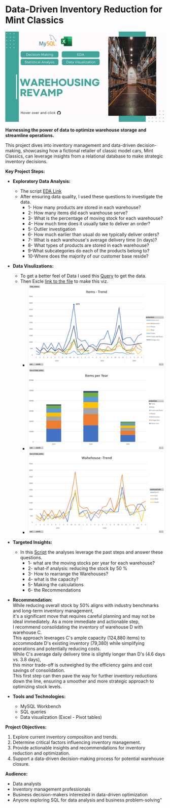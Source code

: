# Data-Driven Inventory Reduction for Mint Classics
![alt text](https://github.com/elsayedg/Data-Driven-Inventory-Reduction-for-Mint-Classics/blob/main/img/Warehousing%20Revamp.png)

**Harnessing the power of data to optimize warehouse storage and streamline operations.**

This project dives into inventory management and data-driven decision-making, showcasing how a fictional retailer of classic model cars, Mint Classics, can leverage insights from a relational database to make strategic inventory decisions.

**Key Project Steps:**

- **Exploratory Data Analysis:** 
  - The script [EDA Link](https://github.com/elsayedg/Data-Driven-Inventory-Reduction-for-Mint-Classics/blob/main/EDA_Script.sql)
  - After ensuring data quality, I used these questions to investigate the data.
    - 1- How many products are stored in each warehouse?
    - 2- How many items did each warehouse serve?
    - 3- What is the percentage of moving stock for each warehouse?
    - 4- How much time does it usually take to deliver an order?
    - 5- Outlier investigation
    - 6- How much earlier than usual do we typically deliver orders?
    - 7- What is each warehouse's average delivery time (in days)?
    - 8- What types of products are stored in each warehouse?
    - 9-What subcategories do each of the products belong to?
    - 10-Where does the majority of our customer base reside?

- **Data Visulizations:**
  - To get a better feel of Data I used this [Query](https://github.com/elsayedg/Data-Driven-Inventory-Reduction-for-Mint-Classics/blob/main/Trend%20Data%20Script.sql) to get the data.
  - Then Excle [link to the file](https://github.com/elsayedg/Data-Driven-Inventory-Reduction-for-Mint-Classics/blob/main/Source/Trend.xlsx) to make this viz.
    - ![alt text](https://github.com/elsayedg/Data-Driven-Inventory-Reduction-for-Mint-Classics/blob/main/img/1-%20items_trend.png)
    - ![alt text](https://github.com/elsayedg/Data-Driven-Inventory-Reduction-for-Mint-Classics/blob/main/img/2-%20Items_per_year.png)
    - ![alt text](https://github.com/elsayedg/Data-Driven-Inventory-Reduction-for-Mint-Classics/blob/main/img/3-%20Warehouse_trend.png)

- **Targeted Insights:**
  - In this [Script](https://github.com/elsayedg/Data-Driven-Inventory-Reduction-for-Mint-Classics/blob/main/Analysis_Script.sql) the analyses leverage the past steps and answer these questions.
    - 1- what are the moving stocks per year for each warehouse?
    - 2- what-if analysis: reducing the stock by 50 %
    - 3- How to rearrange the Warehouses?
    - 4- what is the capacity?
    - 5- Making the calculations
    - 6- the Recommendations 

- **Recommendation:** <br>
    While reducing overall stock by 50% aligns with industry benchmarks and long-term inventory management, <br>
    it's a significant move that requires careful planning and may not be ideal immediately. 
    As a more immediate and actionable step,<br> I recommend consolidating the inventory of warehouse D with warehouse C. 
   <br> This approach leverages C's ample capacity (124,880 items) to accommodate D's existing inventory (79,380) 
    while simplifying operations and potentially reducing costs. <br>
    While C's average daily delivery time is slightly longer than D's (4.6 days vs. 3.8 days), <br>
    this minor trade-off is outweighed by the efficiency gains and cost savings of consolidation. <br>
    This first step can then pave the way for further inventory reductions down the line, 
    ensuring a smoother and more strategic approach to optimizing stock levels.

- **Tools and Technologies:**
  - MySQL Workbench
  - SQL queries
  - Data visualization (Excel - Pivot tables)

**Project Objectives:**

1. Explore current inventory composition and trends.
2. Determine critical factors influencing inventory management.
3. Provide actionable insights and recommendations for inventory reduction and optimization.
4. Support a data-driven decision-making process for potential warehouse closure.

**Audience:**

- Data analysts
- Inventory management professionals
- Business decision-makers interested in data-driven optimization
- Anyone exploring SQL for data analysis and business problem-solving"
